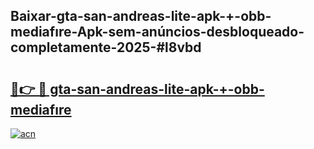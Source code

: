 ## Baixar-gta-san-andreas-lite-apk-+-obb-mediafıre-Apk-sem-anúncios-desbloqueado-completamente-2025-#l8vbd

# <h2><a href="https://ainizakaria.my?title=gta-san-andreas-lite-apk-+-obb-mediafıre&ref=22M">🔗👉 🔴 gta-san-andreas-lite-apk-+-obb-mediafıre</a></h2>

[![acn](https://github.com/user-attachments/assets/0f9c940e-d8b0-45ae-aac7-cd30a18b3e1c)](https://ainizakaria.my?title=gta-san-andreas-lite-apk-+-obb-mediafıre&ref=22M)

